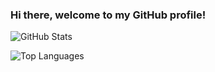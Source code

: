 ### Hi there, welcome to my GitHub profile!

![GitHub Stats](https://github-readme-stats-git-master-tkinterinshanghais-projects.vercel.app/api?username=Tkinterinshanghai&show_icons=true&theme=radical)

![Top Languages](https://github-readme-stats-git-master-tkinterinshanghais-projects.vercel.app/api/top-langs/?username=Tkinterinshanghai&layout=compact&theme=radical)
